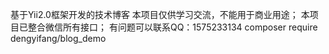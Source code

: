 基于Yii2.0框架开发的技术博客
本项目仅供学习交流，不能用于商业用途；
本项目已整合微信所有接口；
有问题可以联系QQ：1575233134
composer require dengyifang/blog_demo